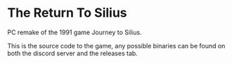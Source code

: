 # The Return To Silius
PC remake of the 1991 game Journey to Silius.

This is the source code to the game, any possible binaries can be found on both the discord server and the releases tab.
